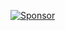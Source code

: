 
[![Sponsor](https://img.shields.io/badge/Sponsor-ggarra13-blue.svg)](https://github.com/sponsors/ggarra13)
